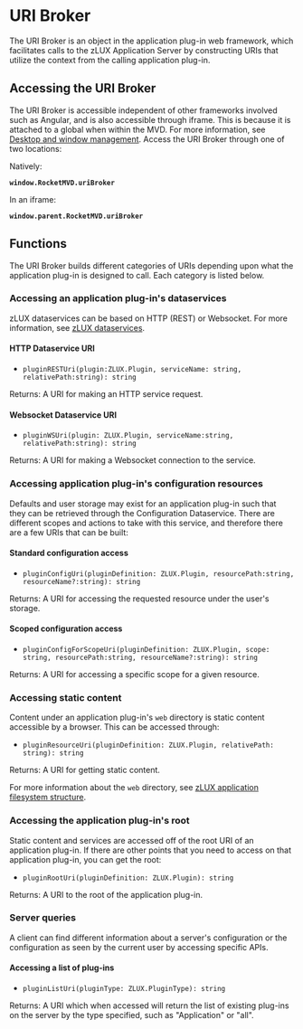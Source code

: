# URI Broker

The URI Broker is an object in the application plug-in web framework, which facilitates calls to the zLUX Application Server by constructing URIs that utilize the context from the calling application plug-in.


## Accessing the URI Broker
The URI Broker is accessible independent of other frameworks involved such as Angular, and is also accessible through iframe. This is because it is attached to a global when within the MVD. For more information, see [Desktop and window management](mvd-desktopandwindowmgt.md).
Access the URI Broker through one of two locations:

Natively:

**`window.RocketMVD.uriBroker`**

In an iframe:

**`window.parent.RocketMVD.uriBroker`**


## Functions
The URI Broker builds different categories of URIs depending upon what the application plug-in is designed to call. Each category is listed below.

### Accessing an application plug-in's dataservices
zLUX dataservices can be based on HTTP (REST) or Websocket. For more information, see [zLUX dataservices](mvd-zluxdataservices.md). 

#### HTTP Dataservice URI
* `pluginRESTUri(plugin:ZLUX.Plugin, serviceName: string, relativePath:string): string`

Returns: A URI for making an HTTP service request.


#### Websocket Dataservice URI
* `pluginWSUri(plugin: ZLUX.Plugin, serviceName:string, relativePath:string): string`

Returns: A URI for making a Websocket connection to the service.


### Accessing application plug-in's configuration resources
Defaults and user storage may exist for an application plug-in such that they can be retrieved through the Configuration Dataservice.
There are different scopes and actions to take with this service, and therefore there are a few URIs that can be built:

#### Standard configuration access
* `pluginConfigUri(pluginDefinition: ZLUX.Plugin, resourcePath:string, resourceName?:string): string`

Returns: A URI for accessing the requested resource under the user's storage.


#### Scoped configuration access
* `pluginConfigForScopeUri(pluginDefinition: ZLUX.Plugin, scope: string, resourcePath:string, resourceName?:string): string`

Returns: A URI for accessing a specific scope for a given resource.


### Accessing static content
Content under an application plug-in's `web` directory is static content accessible by a browser. 
This can be accessed through:
* `pluginResourceUri(pluginDefinition: ZLUX.Plugin, relativePath: string): string`

Returns: A URI for getting static content.

For more information about the `web` directory, see [zLUX application filesystem structure](topics/mvd-zluxappfilesystem.md).

### Accessing the application plug-in's root
Static content and services are accessed off of the root URI of an application plug-in. If there are other points that you need to access on that application plug-in, you can get the root:

* `pluginRootUri(pluginDefinition: ZLUX.Plugin): string`

Returns: A URI to the root of the application plug-in.


### Server queries
A client can find different information about a server's configuration or the configuration as seen by the current user by accessing specific APIs.

#### Accessing a list of plug-ins
* `pluginListUri(pluginType: ZLUX.PluginType): string`

Returns: A URI which when accessed will return the list of existing plug-ins on the server by the type specified, such as "Application" or "all".

